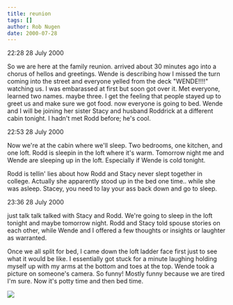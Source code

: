 ```yaml
---
title: reunion
tags: []
author: Rob Nugen
date: 2000-07-28
---
```


<p class=date>22:28 28 July 2000</p>

<p>So we are here at the family reunion.  arrived
about 30 minutes ago into a chorus of hellos and
greetings.  Wende is describing how I missed the turn
coming into the street and everyone yelled from the
deck "WENDE!!!!" watching us.  I was embarassed at
first but soon got over it.  Met everyone, learned two
names.  maybe three.  I get the feeling that people
stayed up to greet us and make sure we got food.  now
everyone is going to bed.  Wende and I will be joining
her sister Stacy and husband Roddrick at a different
cabin tonight.  I hadn't met Rodd before; he's cool.

<p class=date>22:53 28 July 2000</p>

<p>Now we're at the cabin where we'll sleep.  Two
bedrooms, one kitchen, and one loft.  Rodd is sleepin
in the loft where it's warm.  Tomorrow night me and
Wende are sleeping up in the loft.  Especially if
Wende is cold tonight.   

<p>Rodd is tellin' lies about how Rodd and Stacy never
slept together in college.  Actually she apparently
stood up in the bed one time.. while she was asleep.  
Stacey, you need to lay your ass back down and go to
sleep.

<p class=date>23:36 28 July 2000</p>

<p>just talk talk talked with Stacy and Rodd.  We're
going to sleep in the loft tonight and maybe tomorrow
night.  Rodd and Stacy told spouse stories on each
other, while Wende and I offered a few thoughts or
insights or laughter as warranted.

<p>Once we all split for bed, I came down the loft
ladder face first just to see what it would be like. 
I essentially got stuck for a minute laughing holding
myself up with my arms at the bottom and toes at the
top.  Wende took a picture on someone's camera.  So
funny!  Mostly funny because we are tired I'm sure. 
Now it's potty time and then bed time.

<p><img src="/images/rob/wL-ROB.gif">
